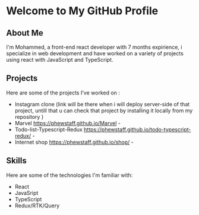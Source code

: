 # Welcome to My GitHub Profile

## About Me

I'm Mohammed, a front-end react developer with 7 months expirience, i specialize in web development and have worked on a variety of projects using react with JavaScript and TypeScript. 

## Projects

Here are some of the projects I've worked on :

- Instagram clone  (link will be there when i will deploy server-side of that project, untill that u can check that project by installing it locally from my repository ) 
- Marvel https://phewstaff.github.io/Marvel - 
- Todo-list-Typescript-Redux https://phewstaff.github.io/todo-typescript-redux/ - 
- Internet shop https://phewstaff.github.io/shop/ - 

## Skills

Here are some of the technologies I'm familiar with:

- React
- JavaSript 
- TypeScript
- Redux/RTK/Query


<!--
**phewstaff/phewstaff** is a ✨ _special_ ✨ repository because its `README.md` (this file) appears on your GitHub profile.




